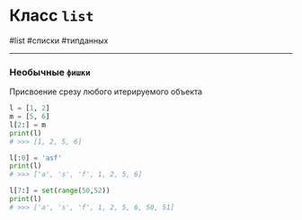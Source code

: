 # Класс `list`
#list #списки #типданных 
***

### Необычные `фишки`

Присвоение срезу любого итерируемого объекта
```python
l = [1, 2]
m = [5, 6]
l[2:] = m
print(l)
# >>> [1, 2, 5, 6]

l[:0] = 'asf'
print(l)
# >>> ['a', 's', 'f', 1, 2, 5, 6]

l[7:] = set(range(50,52))
print(l)
# >>> ['a', 's', 'f', 1, 2, 5, 6, 50, 51]
```
